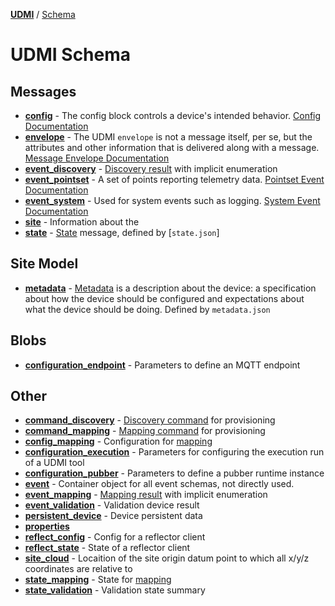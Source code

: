 [**UDMI**](../../) / [Schema](#)

<!-- Template for gencode/docs/readme.md populated by bin/gendocs -->
<!-- Second level headings correspond to Section ($section) in schema (case-sensitive)-->

# UDMI Schema 

## Messages
* [**config**](config.html) - The config block controls a device's intended behavior. [Config Documentation](../../docs/messages/config.md)
* [**envelope**](envelope.html) - The UDMI `envelope` is not a message itself, per se, but the attributes and other information that is delivered along with a message. [Message Envelope Documentation](../../docs/messages/envelope.md)
* [**event_discovery**](event_discovery.html) - [Discovery result](../../docs/specs/discovery.md) with implicit enumeration
* [**event_pointset**](event_pointset.html) - A set of points reporting telemetry data. [Pointset Event Documentation](../../docs/messages/pointset.md#telemetry)
* [**event_system**](event_system.html) - Used for system events such as logging. [System Event Documentation](../../docs/messages/system.md#event)
* [**site**](site.html) - Information about the 
* [**state**](state.html) - [State](../../docs/messages/state.md) message, defined by [`state.json`]

## Site Model
* [**metadata**](metadata.html) - [Metadata](../../docs/specs/metadata.md) is a description about the device: a specification about how the device should be configured and expectations about what the device should be doing. Defined by `metadata.json`

## Blobs
* [**configuration_endpoint**](configuration_endpoint.html) - Parameters to define an MQTT endpoint

## Other
* [**command_discovery**](command_discovery.html) - [Discovery command](../../docs/specs/discovery.md) for provisioning
* [**command_mapping**](command_mapping.html) - [Mapping command](../../docs/specs/mapping.md) for provisioning
* [**config_mapping**](config_mapping.html) - Configuration for [mapping](../../docs/specs/mapping.md)
* [**configuration_execution**](configuration_execution.html) - Parameters for configuring the execution run of a UDMI tool
* [**configuration_pubber**](configuration_pubber.html) - Parameters to define a pubber runtime instance
* [**event**](event.html) - Container object for all event schemas, not directly used.
* [**event_mapping**](event_mapping.html) - [Mapping result](../../docs/specs/mapping.md) with implicit enumeration
* [**event_validation**](event_validation.html) - Validation device result
* [**persistent_device**](persistent_device.html) - Device persistent data
* [**properties**](properties.html)
* [**reflect_config**](reflect_config.html) - Config for a reflector client
* [**reflect_state**](reflect_state.html) - State of a reflector client
* [**site_cloud**](site_cloud.html) - Locaition of the site origin datum point to which all x/y/z coordinates are relative to
* [**state_mapping**](state_mapping.html) - State for [mapping](../../docs/specs/mapping.md)
* [**state_validation**](state_validation.html) - Validation state summary
